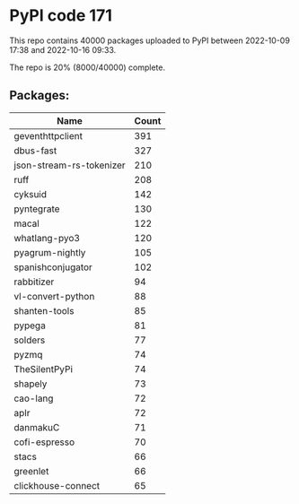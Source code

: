 # PyPI code 171

This repo contains 40000 packages uploaded to PyPI between 
2022-10-09 17:38 and 2022-10-16 09:33.

The repo is 20% (8000/40000) complete.

## Packages:

| Name  | Count |
| ----- | ----- |
| geventhttpclient | 391 |
| dbus-fast | 327 |
| json-stream-rs-tokenizer | 210 |
| ruff | 208 |
| cyksuid | 142 |
| pyntegrate | 130 |
| macal | 122 |
| whatlang-pyo3 | 120 |
| pyagrum-nightly | 105 |
| spanishconjugator | 102 |
| rabbitizer | 94 |
| vl-convert-python | 88 |
| shanten-tools | 85 |
| pypega | 81 |
| solders | 77 |
| pyzmq | 74 |
| TheSilentPyPi | 74 |
| shapely | 73 |
| cao-lang | 72 |
| aplr | 72 |
| danmakuC | 71 |
| cofi-espresso | 70 |
| stacs | 66 |
| greenlet | 66 |
| clickhouse-connect | 65 |


